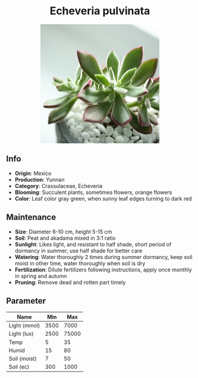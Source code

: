 <h1 align='center'>Echeveria pulvinata</h1>
<p align="center">
    <img 
        align='center'
        width='320'
        src="../images/echeveria pulvinata.png" 
        alt='Echeveria pulvinata' />
</p>

## Info

 - **Origin**: Mexico
 - **Production**: Yunnan
 - **Category**: Crassulaceae, Echeveria
 - **Blooming**: Succulent plants, sometimes flowers, orange flowers
 - **Color**: Leaf color gray green, when sunny leaf edges turning to dark red

## Maintenance

 - **Size**: Diameter 6-10 cm, height 5-15 cm
 - **Soil**: Peat and akadama mixed in 3:1 ratio
 - **Sunlight**: Likes light, and resistant to half shade, short period of dormancy in summer, use half shade for better care
 - **Watering**: Water thoroughly 2 times during summer dormancy, keep soil moist in other time, water thoroughly when soil is dry
 - **Fertilization**: Dilute fertilizers following instructions,  apply once monthly in spring and autumn
 - **Pruning**: Remove dead and rotten part timely

## Parameter

| Name         | Min  | Max   |
|--------------|------|-------|
| Light (mmol) | 3500 | 7000  |
| Light (lux)  | 2500 | 75000 |
| Temp         | 5    | 35    |
| Humid        | 15   | 80    |
| Soil (moist) | 7   | 50    |
| Soil (ec)    | 300  | 1000  |